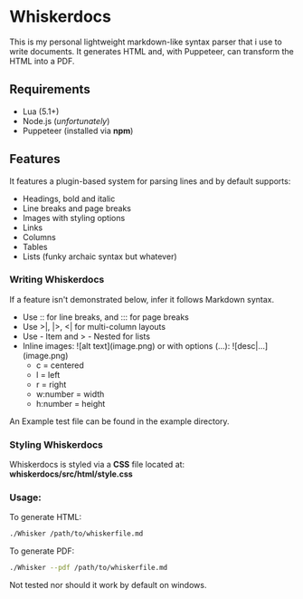 # Whiskerdocs
This is my personal lightweight markdown-like syntax parser that i use to write documents.
It generates HTML and, with Puppeteer, can transform the HTML into a PDF.

## Requirements
- Lua (5.1+)
- Node.js (*unfortunately*)
- Puppeteer (installed via **npm**)

## Features
It features a plugin-based system for parsing lines and by default
supports:
- Headings, bold and italic
- Line breaks and page breaks
- Images with styling options
- Links
- Columns
- Tables
- Lists (funky archaic syntax but whatever)

### Writing Whiskerdocs
If a feature isn't demonstrated below, infer it follows Markdown syntax.
- Use :: for line breaks, and ::: for page breaks
- Use >|, |>, <| for multi-column layouts
- Use - Item and > - Nested for lists
- Inline images: \!\[alt text\](image.png) or with options (...): \!\[desc|...\](image.png)
  - c = centered
  - l = left
  - r = right
  - w:number = width
  - h:number = height

An Example test file can be found in the example directory.

### Styling Whiskerdocs
Whiskerdocs is styled via a **CSS** file located at:
**whiskerdocs/src/html/style.css**


### Usage:

To generate HTML:
```sh
./Whisker /path/to/whiskerfile.md
```

To generate PDF:
```sh
./Whisker --pdf /path/to/whiskerfile.md
```

Not tested nor should it work by default on windows.
